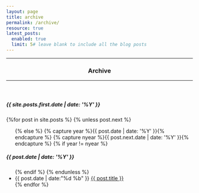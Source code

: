 ```yaml
---
layout: page
title: archive
permalink: /archive/
resource: true
latest_posts:
  enabled: true
  limit: 5# leave blank to include all the blog posts
---
```


<header class="mb-3">
    <hr>
    <h3>Archive</h3>
    <hr>
</header>

<div>
    <h5>{{ site.posts.first.date | date: '%Y' }}</h5>
    {%for post in site.posts %}
    {% unless post.next %}
      <ul>
      {% else %}
        {% capture year %}{{ post.date | date: '%Y' }}{% endcapture %}
        {% capture nyear %}{{ post.next.date | date: '%Y' }}{% endcapture %}
        {% if year != nyear %}
        </ul>
        <h5>{{ post.date | date: '%Y' }}</h5>
        <ul class="past">
        {% endif %}
      {% endunless %}
      <li>
        <time>{{ post.date | date:"%d %b" }}</time>
        <a href="{{ post.url }}">{{ post.title }}</a>
      </li>
    {% endfor %}
    </ul>
</div>
